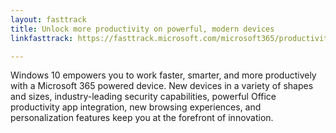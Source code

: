 ```yaml
---
layout: fasttrack
title: Unlock more productivity on powerful, modern devices
linkfasttrack: https://fasttrack.microsoft.com/microsoft365/productivitylibrary/Unlock-more-productivity-on-powerful-modern-devices 

---
```

Windows 10 empowers you to work faster, smarter, and more productively with a Microsoft 365 powered device. New devices in a variety of shapes and sizes, industry-leading security capabilities, powerful Office productivity app integration, new browsing experiences, and personalization features keep you at the forefront of innovation.